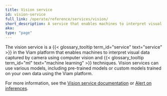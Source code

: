 ```yaml
---
title: Vision service
id: vision-service
full_link: /operate/reference/services/vision/
short_description: A service that enables machines to interpret visual data from cameras using computer vision and machine learning.
aka:
type: "page"
---
```


The vision service is a {{< glossary_tooltip term_id="service" text="service" >}} in the Viam platform that enables machines to interpret visual data captured by camera using computer vision and {{< glossary_tooltip term_id="ml" text="machine learning" >}} techniques.
Vision services can use various models, including pre-trained models or custom models trained on your own data using the Viam platform.

For more information, see the [Vision service documentation](/operate/reference/services/vision/) or [Alert on inferences](/data-ai/ai/alert/).

